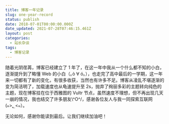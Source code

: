 ```yaml
---
title: 博客一年记录
slug: one-year-record
status: publish
date: 2018-07-01T00:00:00.000Z
date_updated: 2021-07-28T07:46:15.461Z
layout: post
categories:
  - 站长杂谈
tags:
  - 博客记录
---
```


随着光阴荏苒，博客已经建立了 1 年了，在这一年中我从一个什么都不知的小白，逐渐提升到了略懂 Web 的小白（｡ò ∀ ó｡），也走完了高中最后的一学期，这一年来一切都有了新的变化，有很多收获，当然也有许多不足。博客从凌乱不堪逐渐的变为简洁明了，加载速度也从龟速提升至 2s，抛弃了绚丽多彩的主题转向纯色的主题，现在博客挂在位于西雅图的 Vultr 节点，虽然速度不理想，但不再出现几天一崩的情况，我也结交了许多朋友\\^O^/，感谢各位友人与我一同探索互联网(๑\>؂\<๑）。

无论如何，感谢你能读到最后。让我们继续加油吧！
